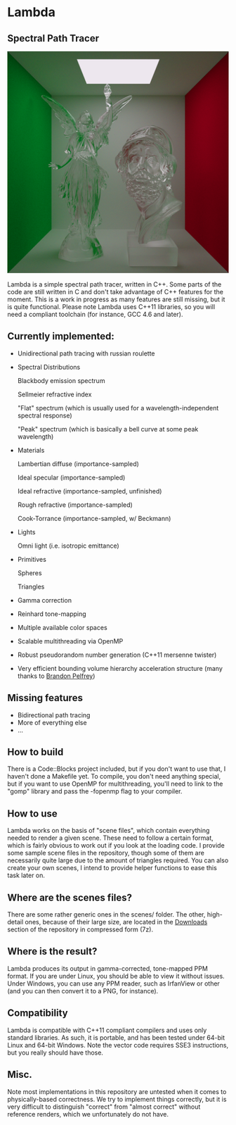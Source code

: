 Lambda
==============

Spectral Path Tracer
--------------

<p align="center">
<img src="https://github.com/TomCrypto/Lambda/blob/master/render/ajax_lucy.png?raw=true" alt="Featured Render"/>
</p>

Lambda is a simple spectral path tracer, written in C++. Some parts of the code are still written in C and don't take advantage of C++ features for the moment. This is a work in progress as many features are still missing, but it is quite functional. Please note Lambda uses C++11 libraries, so you will need a compliant toolchain (for instance, GCC 4.6 and later).

## Currently implemented:

- Unidirectional path tracing with russian roulette
- Spectral Distributions

    Blackbody emission spectrum

    Sellmeier refractive index

    "Flat" spectrum (which is usually used for a wavelength-independent spectral response)

    "Peak" spectrum (which is basically a bell curve at some peak wavelength)

- Materials

    Lambertian diffuse (importance-sampled)

    Ideal specular (importance-sampled)

    Ideal refractive (importance-sampled, unfinished)

    Rough refractive (importance-sampled)

    Cook-Torrance (importance-sampled, w/ Beckmann)

- Lights

    Omni light (i.e. isotropic emittance)

- Primitives

    Spheres

    Triangles

- Gamma correction
- Reinhard tone-mapping
- Multiple available color spaces
- Scalable multithreading via OpenMP
- Robust pseudorandom number generation (C++11 mersenne twister)
- Very efficient bounding volume hierarchy acceleration structure (many thanks to [Brandon Pelfrey](https://github.com/brandonpelfrey))

## Missing features

- Bidirectional path tracing
- More of everything else
- ...

## How to build

There is a Code::Blocks project included, but if you don't want to use that, I haven't done a Makefile yet. To compile, you don't need anything special, but if you want to use OpenMP for multithreading, you'll need to link to the "gomp" library and pass the -fopenmp flag to your compiler.

## How to use

Lambda works on the basis of "scene files", which contain everything needed to render a given scene. These need to follow a certain format, which is fairly obvious to work out if you look at the loading code. I provide some sample scene files in the repository, though some of them are necessarily quite large due to the amount of triangles required. You can also create your own scenes, I intend to provide helper functions to ease this task later on.

## Where are the scenes files?

There are some rather generic ones in the scenes/ folder. The other, high-detail ones, because of their large size, are located in the [Downloads](https://github.com/TomCrypto/Lambda/downloads) section of the repository in compressed form (7z).

## Where is the result?

Lambda produces its output in gamma-corrected, tone-mapped PPM format. If you are under Linux, you should be able to view it without issues. Under Windows, you can use any PPM reader, such as IrfanView or other (and you can then convert it to a PNG, for instance).

## Compatibility

Lambda is compatible with C++11 compliant compilers and uses only standard libraries. As such, it is portable, and has been tested under 64-bit Linux and 64-bit Windows. Note the vector code requires SSE3 instructions, but you really should have those.

## Misc.

Note most implementations in this repository are untested when it comes to physically-based correctness. We try to implement things correctly, but it is very difficult to distinguish "correct" from "almost correct" without reference renders, which we unfortunately do not have.
